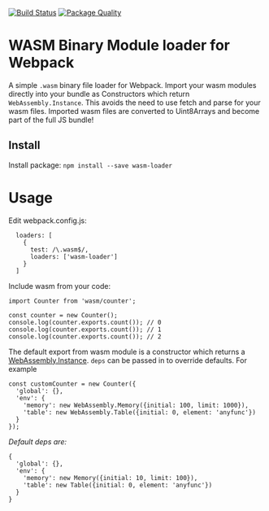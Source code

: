 [![Build Status](https://travis-ci.org/ballercat/wasm-loader.svg?branch=master)](https://travis-ci.org/ballercat/wasm-loader)
[![Package Quality](http://npm.packagequality.com/shield/wasm-loader.svg)](http://packagequality.com/#?package=wasm-loader)

# WASM Binary Module loader for Webpack

A simple `.wasm` binary file loader for Webpack. Import your wasm modules directly into your bundle as Constructors which return `WebAssembly.Instance`. This avoids the need to use fetch and parse for your wasm files. Imported wasm files
are converted to Uint8Arrays and become part of the full JS bundle!

## Install

Install package:
`npm install --save wasm-loader`

# Usage

Edit webpack.config.js:
```
  loaders: [
    {
      test: /\.wasm$/,
      loaders: ['wasm-loader']
    }
  ]
```

Include wasm from your code:

```
import Counter from 'wasm/counter';

const counter = new Counter();
console.log(counter.exports.count()); // 0
console.log(counter.exports.count()); // 1
console.log(counter.exports.count()); // 2
```

The default export from wasm module is a constructor which returns a [WebAssembly.Instance](https://developer.mozilla.org/en-US/docs/Web/JavaScript/Reference/Global_Objects/WebAssembly/Instance). `deps` can be passed in to
override defaults. For example

```
const customCounter = new Counter({
  'global': {},
  'env': {
    'memory': new WebAssembly.Memory({initial: 100, limit: 1000}),
    'table': new WebAssembly.Table({initial: 0, element: 'anyfunc'})
  }
});
```

*Default deps are:*
```
{
  'global': {},
  'env': {
    'memory': new Memory({initial: 10, limit: 100}),
    'table': new Table({initial: 0, element: 'anyfunc'})
  }
}
```
